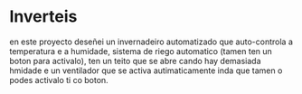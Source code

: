 # Inverteis
en este proyecto deseñei un invernadeiro automatizado que auto-controla a temperatura e a humidade, sistema de riego automatico (tamen ten un boton para activalo), ten un teito que se abre cando hay demasiada hmidade e un ventilador que se activa autimaticamente inda que tamen o podes activalo ti co boton.
